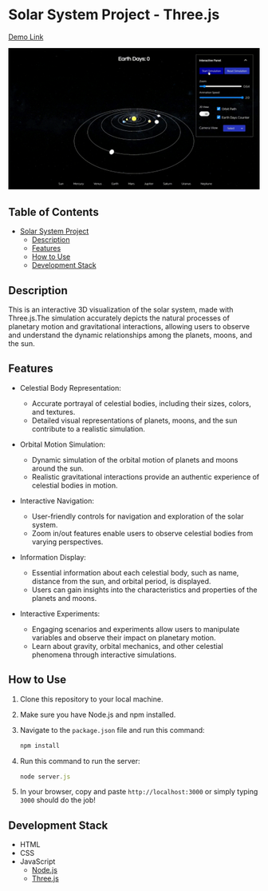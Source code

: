 # Solar System Project - Three.js
[Demo Link]()

![](images/demo.gif)

## Table of Contents
- [Solar System Project](#solar-system-project---threejs)
  * [Description](#description)
  * [Features](#features)
  * [How to Use](#how-to-use)
  * [Development Stack](#development-stack)

## Description

This is an interactive 3D visualization of the solar system, made with Three.js.The simulation accurately depicts the natural processes of planetary motion and gravitational interactions, allowing users to observe and understand the dynamic relationships among the planets, moons, and the sun.

## Features

- Celestial Body Representation:
    - Accurate portrayal of celestial bodies, including their sizes, colors, and textures.
    - Detailed visual representations of planets, moons, and the sun contribute to a realistic simulation.

- Orbital Motion Simulation:
    - Dynamic simulation of the orbital motion of planets and moons around the sun.
    - Realistic gravitational interactions provide an authentic experience of celestial bodies in motion.
  
- Interactive Navigation:
    - User-friendly controls for navigation and exploration of the solar system.
    - Zoom in/out features enable users to observe celestial bodies from varying perspectives.
  
- Information Display:
    - Essential information about each celestial body, such as name, distance from the sun, and orbital period, is displayed.
    - Users can gain insights into the characteristics and properties of the planets and moons.

- Interactive Experiments:
    - Engaging scenarios and experiments allow users to manipulate variables and observe their impact on planetary motion.
    - Learn about gravity, orbital mechanics, and other celestial phenomena through interactive simulations.

## How to Use

1. Clone this repository to your local machine.

2. Make sure you have Node.js and npm installed.

3. Navigate to the `package.json` file and run this command:
    ```js
    npm install
    ```

4. Run this command to run the server:
    ```js
    node server.js
    ```

5. In your browser, copy and paste `http://localhost:3000` or simply typing `3000` should do the job!

## Development Stack

- HTML
- CSS
- JavaScript
  - [Node.js](https://nodejs.org/en)
  - [Three.js](https://threejs.org/)
